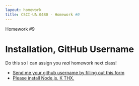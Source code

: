 ```yaml
---
layout: homework
title: CSCI-UA.0480 - Homework #0
---
```


<div class="panel panel-default">
	<div class="panel-heading">Homework #9</div>
	<div class="panel-body" markdown="block">

# Installation, GitHub Username

Do this so I can assign you _real_ homework next class!

* [Send me your github username by filling out this form](https://docs.google.com/a/nyu.edu/forms/d/e/1FAIpQLSc5nfsSm27DyBWOb-_mfCNMS0fyWxvsuX_moK6EOaruVGqWlg/viewform)
* [Please install Node.js, K THX.](../slides/01/intro.html#/25)
</div>

</div>


